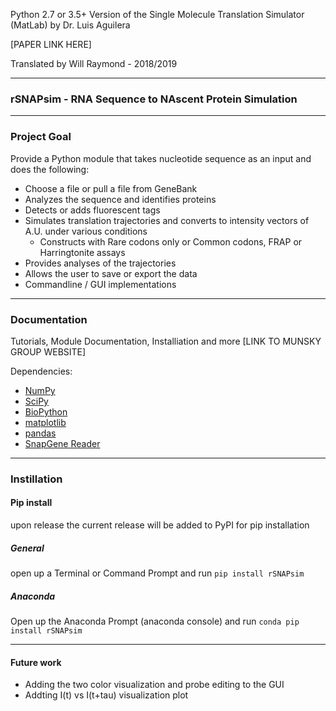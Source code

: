 Python 2.7 or 3.5+ Version of the Single Molecule Translation Simulator (MatLab) by Dr. Luis Aguilera 

[PAPER LINK HERE]

Translated by Will Raymond - 2018/2019

------------------------------
### **rSNAPsim** - **R**NA **S**equence to **NA**scent **P**rotein **Sim**ulation
-------------------------------
### Project Goal

Provide a Python module that takes nucleotide sequence as an input and does the following: 
   * Choose a file or pull a file from GeneBank
   * Analyzes the sequence and identifies proteins 
   * Detects or adds fluorescent tags
   * Simulates translation trajectories and converts to intensity vectors of A.U. under various conditions
      * Constructs with Rare codons only or Common codons, FRAP or Harringtonite assays
   * Provides analyses of the trajectories 
   * Allows the user to save or export the data
   * Commandline / GUI implementations

---------------------------------
### Documentation

Tutorials, Module Documentation, Installiation and more [LINK TO MUNSKY GROUP WEBSITE]

Dependencies: 
 * [NumPy](https://www.numpy.org/) 
 * [SciPy](https://www.scipy.org/)
 * [BioPython](https://biopython.org/)
 * [matplotlib](https://matplotlib.org/)
 * [pandas](https://pandas.pydata.org/)
 * [SnapGene Reader](https://github.com/IsaacLuo/SnapGeneFileReader)
 
-----------------------------------
### Instillation 

#### Pip install

upon release the current release will be added to PyPI for pip installation
##### General

open up a Terminal or Command Prompt and run 
```pip install rSNAPsim ```

##### Anaconda

Open up the Anaconda Prompt (anaconda console) and run 
```conda pip install rSNAPsim ```

-------------------------------------

#### Future work

- Adding the two color visualization and probe editing to the GUI
- Addting I(t) vs I(t+tau) visualization plot
